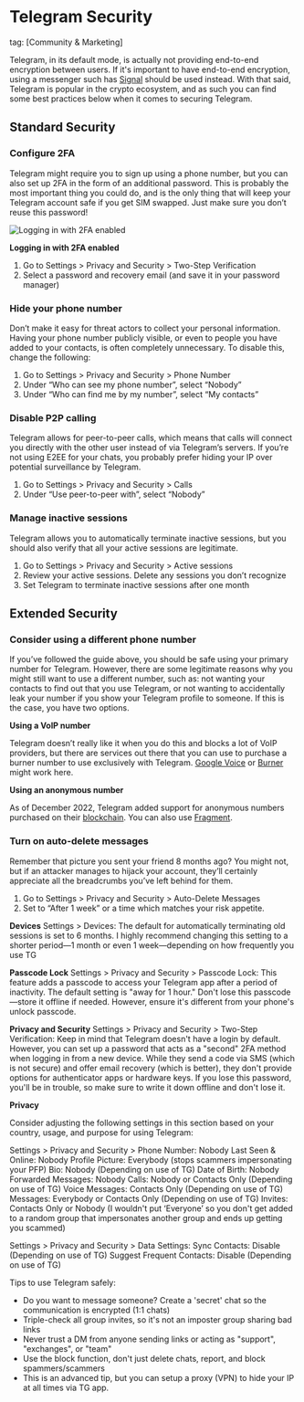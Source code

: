 # Telegram Security
tag: [Community & Marketing]

Telegram, in its default mode, is actually not providing end-to-end encryption between users. If it's important to have end-to-end encryption, using a messenger such has [Signal](https://signal.org/) should be used instead. With that said, Telegram is popular in the crypto ecosystem, and as such you can find some best practices below when it comes to securing Telegram.

## Standard Security

### Configure 2FA

Telegram might require you to sign up using a phone number, but you can also set up 2FA in the form of an additional password. This is probably the most important thing you could do, and is the only thing that will keep your Telegram account safe if you get SIM swapped. Just make sure you don’t reuse this password!

![*Logging in with 2FA enabled*](https://prod-files-secure.s3.us-west-2.amazonaws.com/b1d29658-a003-4e92-93b6-241efdd083f6/c9d574e8-1ad9-4aad-a93f-e33bce31581b/Screen_Shot_2023-11-29_at_23.17.33.png)

**Logging in with 2FA enabled**

1. Go to Settings > Privacy and Security > Two-Step Verification
2. Select a password and recovery email (and save it in your password manager)

### Hide your phone number

Don’t make it easy for threat actors to collect your personal information. Having your phone number publicly visible, or even to people you have added to your contacts, is often completely unnecessary. To disable this, change the following:

1. Go to Settings > Privacy and Security > Phone Number
2. Under “Who can see my phone number”, select “Nobody”
3. Under “Who can find me by my number”, select “My contacts”

### Disable P2P calling

Telegram allows for peer-to-peer calls, which means that calls will connect you directly with the other user instead of via Telegram’s servers. If you’re not using E2EE for your chats, you probably prefer hiding your IP over potential surveillance by Telegram.

1. Go to Settings > Privacy and Security > Calls
2. Under “Use peer-to-peer with”, select “Nobody”

### Manage inactive sessions

Telegram allows you to automatically terminate inactive sessions, but you should also verify that all your active sessions are legitimate.

1. Go to Settings > Privacy and Security > Active sessions
2. Review your active sessions. Delete any sessions you don’t recognize
3. Set Telegram to terminate inactive sessions after one month


## Extended Security

### Consider using a different phone number

If you’ve followed the guide above, you should be safe using your primary number for Telegram. However, there are some legitimate reasons why you might still want to use a different number, such as: not wanting your contacts to find out that you use Telegram, or not wanting to accidentally leak your number if you show your Telegram profile to someone. If this is the case, you have two options.

**Using a VoIP number**

Telegram doesn’t really like it when you do this and blocks a lot of VoIP providers, but there are services out there that you can use to purchase a burner number to use exclusively with Telegram. [Google Voice](https://voice.google.com/) or [Burner](https://www.burnerapp.com/) might work here.

**Using an anonymous number**

As of December 2022, Telegram added support for anonymous numbers purchased on their [blockchain](https://ton.org/). You can also use [Fragment](https://fragment.com/).

### Turn on auto-delete messages

Remember that picture you sent your friend 8 months ago? You might not, but if an attacker manages to hijack your account, they’ll certainly appreciate all the breadcrumbs you’ve left behind for them.

1. Go to Settings > Privacy and Security > Auto-Delete Messages
2. Set to “After 1 week” or a time which matches your risk appetite.

**Devices**
Settings > Devices: The default for automatically terminating old sessions is set to 6 months. I highly recommend changing this setting to a shorter period—1 month or even 1 week—depending on how frequently you use TG

**Passcode Lock**
Settings > Privacy and Security > Passcode Lock: This feature adds a passcode to access your Telegram app after a period of inactivity. The default setting is "away for 1 hour." Don't lose this passcode—store it offline if needed. However, ensure it's different from your phone's unlock passcode.

**Privacy and Security**
Settings > Privacy and Security > Two-Step Verification: Keep in mind that Telegram doesn't have a login by default. However, you can set up a password that acts as a "second" 2FA method when logging in from a new device. While they send a code via SMS (which is not secure) and offer email recovery (which is better), they don't provide options for authenticator apps or hardware keys. If you lose this password, you'll be in trouble, so make sure to write it down offline and don't lose it.

**Privacy**

Consider adjusting the following settings in this section based on your country, usage, and purpose for using Telegram:

Settings > Privacy and Security >
Phone Number: Nobody
Last Seen & Online: Nobody
Profile Picture: Everybody (stops scammers impersonating your PFP)
Bio: Nobody (Depending on use of TG)
Date of Birth: Nobody
Forwarded Messages: Nobody
Calls: Nobody or Contacts Only (Depending on use of TG)
Voice Messages: Contacts Only (Depending on use of TG)
Messages: Everybody or Contacts Only (Depending on use of TG)
Invites: Contacts Only or Nobody (I wouldn't put ‘Everyone’ so you don't get added to a random group that impersonates another group and ends up getting you scammed)

Settings > Privacy and Security > Data Settings:
Sync Contacts: Disable (Depending on use of TG)
Suggest Frequent Contacts: Disable (Depending on use of TG)

Tips to use Telegram safely:
- Do you want to message someone? Create a 'secret' chat so the communication is encrypted (1:1 chats)
- Triple-check all group invites, so it's not an imposter group sharing bad links
- Never trust a DM from anyone sending links or acting as "support", "exchanges", or "team"
- Use the block function, don't just delete chats, report, and block spammers/scammers
- This is an advanced tip, but you can setup a proxy (VPN) to hide your IP at all times via TG app.
   
